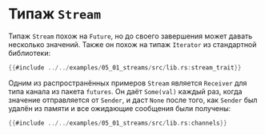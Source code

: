 # Типаж `Stream`

Типаж `Stream` похож на `Future`, но до своего завершения может давать несколько значений. Также он похож на типаж `Iterator` из стандартной библиотеки:

```rust
{{#include ../../examples/05_01_streams/src/lib.rs:stream_trait}}
```

Одним из распространённых примеров `Stream` является `Receiver` для типа канала из
пакета `futures`. Он даёт `Some(val)` каждый раз, когда значение отправляется
от `Sender`, и даст `None` после того, как `Sender` был удалён из памяти и все ожидающие сообщения были получены:

```rust
{{#include ../../examples/05_01_streams/src/lib.rs:channels}}
```
